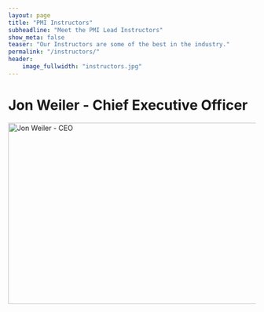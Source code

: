 ```yaml
---
layout: page
title: "PMI Instructors"
subheadline: "Meet the PMI Lead Instructors"
show_meta: false
teaser: "Our Instructors are some of the best in the industry."
permalink: "/instructors/"
header:
    image_fullwidth: "instructors.jpg"
---
```


# Jon Weiler - Chief Executive Officer

<img src="jonweiler.jpg" alt="Jon Weiler - CEO" style="width:800px;height:370px;"><a href="http://jonweilerpmi.github.io/pmisite/jon_weiler/">




